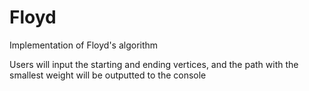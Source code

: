 # Floyd
Implementation of Floyd's algorithm

Users will input the starting and ending vertices, and the path with the smallest weight will be outputted to the console
